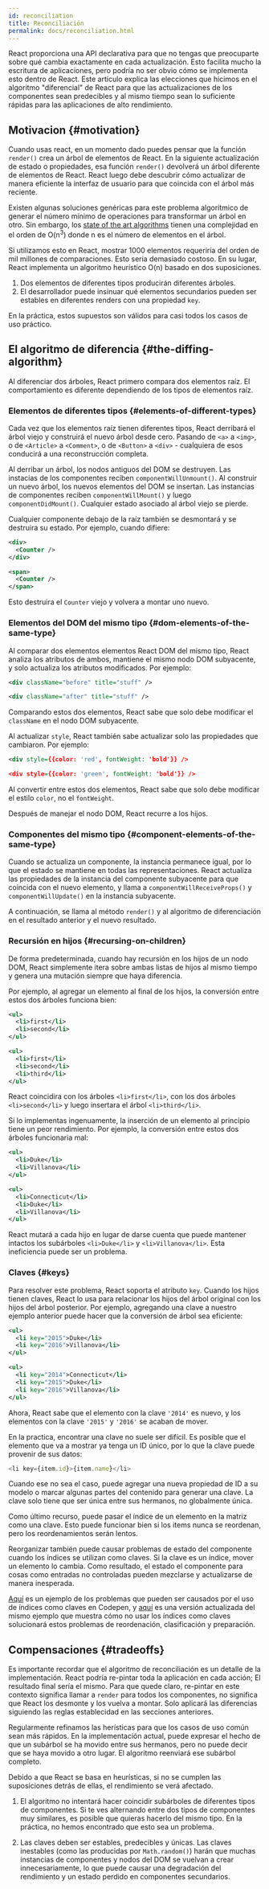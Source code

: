```yaml
---
id: reconciliation
title: Reconciliación
permalink: docs/reconciliation.html
---
```


React proporciona una API declarativa para que no tengas que preocuparte sobre qué cambia exactamente en cada actualización. Esto facilita mucho la escritura de aplicaciones, pero podría no ser obvio cómo se implementa esto dentro de React. Este artículo explica las elecciones que hicimos en el algoritmo "diferencial" de React para que las actualizaciones de los componentes sean predecibles y al mismo tiempo sean lo suficiente rápidas para las aplicaciones de alto rendimiento.

## Motivacion {#motivation}

Cuando usas react, en un momento dado puedes pensar que la función `render()` crea un árbol de elementos de React. En la siguiente actualización de estado o propiedades, esa función `render()` devolverá un árbol diferente de elementos de React. React luego debe descubrir cómo actualizar de manera eficiente la interfaz de usuario para que coincida con el árbol más reciente.

Existen algunas soluciones genéricas para este problema algorítmico de generar el número mínimo de operaciones para transformar un árbol en otro. Sin embargo, los [state of the art algorithms](http://grfia.dlsi.ua.es/ml/algorithms/references/editsurvey_bille.pdf) tienen una complejidad en el orden de O(n<sup>3</sup>) donde n es el número de elementos en el árbol.

Si utilizamos esto en React, mostrar 1000 elementos requeriría del orden de mil millones de comparaciones. Esto seria demasiado costoso. En su lugar, React implementa un algoritmo heurístico O(n) basado en dos suposiciones.

1. Dos elementos de diferentes tipos producirán diferentes árboles.
2. El desarrollador puede insinuar qué elementos secundarios pueden  ser estables en diferentes renders con una propiedad `key`.

En la práctica, estos supuestos son válidos para casi todos los casos de uso práctico.

## El algoritmo de diferencia {#the-diffing-algorithm}

Al diferenciar dos árboles, React primero compara dos elementos raíz. El comportamiento es diferente dependiendo de los tipos de elementos raíz.

### Elementos de diferentes tipos {#elements-of-different-types}

Cada vez que los elementos raíz tienen diferentes tipos, React derribará el árbol viejo y construirá el nuevo árbol desde cero. Pasando de `<a>` a `<img>`, o de `<Article>` a `<Comment>`, o de `<Button>` a `<div>` - cualquiera de esos conducirá a una reconstrucción completa.

Al derribar un árbol, los nodos antiguos del DOM se destruyen. Las instacias de los componentes reciben `componentWillUnmount()`. Al construir un nuevo árbol, los nuevos elementos del DOM se insertan. Las instancias de componentes reciben `componentWillMount()` y luego `componentDidMount()`. Cualquier estado asociado al árbol viejo se pierde.

Cualquier componente debajo de la raíz también se desmontará y se destruira su estado. Por ejemplo, cuando difiere:

```xml
<div>
  <Counter />
</div>

<span>
  <Counter />
</span>
```

Esto destruira el `Counter` viejo y volvera a montar uno nuevo.

### Elementos del DOM del mismo tipo {#dom-elements-of-the-same-type}

Al comparar dos elementos elementos React DOM del mismo tipo, React analiza los atributos de ambos, mantiene el mismo nodo DOM subyacente, y solo actualiza los atributos modificados. Por ejemplo:

```xml
<div className="before" title="stuff" />

<div className="after" title="stuff" />
```

Comparando estos dos elementos, React sabe que solo debe modificar el `className` en el nodo DOM subyacente.

Al actualizar `style`, React también sabe actualizar solo las propiedades que cambiaron. Por ejemplo:

```xml
<div style={{color: 'red', fontWeight: 'bold'}} />

<div style={{color: 'green', fontWeight: 'bold'}} />
```

Al convertir entre estos dos elementos, React sabe que solo debe modificar el estilo `color`, no el `fontWeight`.

Después de manejar el nodo DOM, React recurre a los hijos.

### Componentes del mismo tipo {#component-elements-of-the-same-type}

Cuando se actualiza un componente, la instancia permanece igual, por lo que el estado se mantiene en todas las representaciones. React actualiza las propiedades de la instancia del componente subyacente para que coincida con el nuevo elemento, y llama a `componentWillReceiveProps()` y `componentWillUpdate()` en la instancia subyacente.

A continuación, se llama al método `render()` y al algoritmo de diferenciación en el resultado anterior y el nuevo resultado.

### Recursión en hijos {#recursing-on-children}

De forma predeterminada, cuando hay recursión en los hijos de un nodo DOM, React simplemente itera sobre ambas listas de hijos al mismo tiempo y genera una mutación siempre que haya diferencia. 

Por ejemplo, al agregar un elemento al final de los hijos, la conversión entre estos dos árboles funciona bien:

```xml
<ul>
  <li>first</li>
  <li>second</li>
</ul>

<ul>
  <li>first</li>
  <li>second</li>
  <li>third</li>
</ul>
```

React coincidira con los árboles `<li>first</li>`, con los dos árboles `<li>second</li>` y luego insertara el árbol `<li>third</li>`.

Si lo implementas ingenuamente, la inserción de un elemento al principio tiene un peor rendimiento. Por ejemplo, la conversión entre estos dos árboles funcionaria mal:

```xml
<ul>
  <li>Duke</li>
  <li>Villanova</li>
</ul>

<ul>
  <li>Connecticut</li>
  <li>Duke</li>
  <li>Villanova</li>
</ul>
```

React mutará a cada hijo en lugar de darse cuenta que puede mantener intactos los subárboles `<li>Duke</li>` y `<li>Villanova</li>`. Esta ineficiencia puede ser un problema.

### Claves {#keys}

Para resolver este problema, React soporta el atributo `key`. Cuando los hijos tienen claves, React lo usa para relacionar los hijos del árbol original con los hijos del árbol posterior. Por ejemplo, agregando una clave a nuestro ejemplo anterior puede hacer que la conversión de árbol sea eficiente:

```xml
<ul>
  <li key="2015">Duke</li>
  <li key="2016">Villanova</li>
</ul>

<ul>
  <li key="2014">Connecticut</li>
  <li key="2015">Duke</li>
  <li key="2016">Villanova</li>
</ul>
```

Ahora, React sabe que el elemento con la clave `'2014'` es nuevo, y los elementos con la clave `'2015'` y `'2016'` se acaban de mover.

En la practica, encontrar una clave no suele ser difícil. Es posible que el elemento que va a mostrar ya tenga un ID único, por lo que la clave puede provenir de sus datos:

```js
<li key={item.id}>{item.name}</li>
```

Cuando ese no sea el caso, puede agregar una nueva propiedad de ID a su modelo o marcar algunas partes del contenido para generar una clave. La clave solo tiene que ser única entre sus hermanos, no globalmente única.

Como último recurso, puede pasar el índice de un elemento en la matriz como una clave. Esto puede funcionar bien si los items nunca se reordenan, pero los reordenamientos serán lentos.

Reorganizar también puede causar problemas de estado del componente cuando los índices se utilizan como claves. Si la clave es un índice, mover un elemento lo cambia. Como resultado, el estado el componente para cosas como entradas no controladas pueden mezclarse y actualizarse de manera inesperada.

[Aquí](codepen://reconciliation/index-used-as-key) es un ejemplo de los problemas que pueden ser causados por el uso de índices como claves en Codepen, y [aquí](codepen://reconciliation/no-index-used-as-key) es una versión actualizada del mismo ejemplo que muestra cómo no usar los índices como claves solucionará estos problemas de reordenación, clasificación y preparación.

## Compensaciones {#tradeoffs}

Es importante recordar que el algoritmo de reconciliación es un detalle de la implementación. React podría re-pintar toda la aplicación en cada acción; El resultado final sería el mismo. Para que quede claro, re-pintar en este contexto significa llamar a `render` para todos los componentes, no significa que React los desmonte y los vuelva a montar. Solo aplicará las diferencias siguiendo las reglas establecidad en las secciones anteriores. 

Regularmente refinamos las herísticas para que los casos de uso común sean más rápidos. En la implementación actual, puede expresar el hecho de que un subárbol se ha movido entre sus hermanos, pero no puede decir que se haya movido a otro lugar. El algoritmo reenviará ese subárbol completo.

Debido a que React se basa en heurísticas, si no se cumplen las suposiciones detrás de ellas, el rendimiento se verá afectado.

1. El algoritmo no intentará hacer coincidir subárboles de diferentes tipos de componentes. Si te ves alternando entre dos tipos de componentes muy similares, es posible que quieras hacerlo del mismo tipo. En la práctica, no hemos encontrado que esto sea un problema.

2. Las claves deben ser estables, predecibles y únicas. Las claves inestables (como las producidas por `Math.random()`) harán que muchas instancias de componentes y nodos del DOM se vuelvan a crear innecesariamente, lo que puede causar una degradación del rendimiento y un estado perdido en componentes secundarios.

